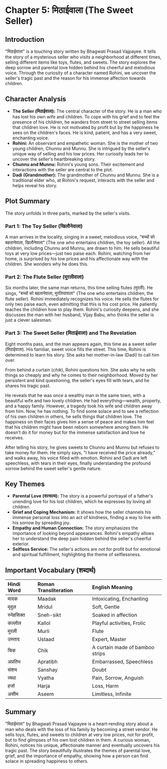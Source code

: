 # Chapter 5: मिठाईवाला (The Sweet Seller)

## Introduction

"मिठाईवाला" is a touching story written by Bhagwati Prasad Vajpayee. It tells the story of a mysterious seller who visits a neighborhood at different times, selling different items like toys, flutes, and sweets. The story explores the deep sorrow and parental love hidden behind his cheerful and melodious voice. Through the curiosity of a character named Rohini, we uncover the seller's tragic past and the reason for his immense affection towards children.

## Character Analysis

*   **The Seller (मिठाईवाला):** The central character of the story. He is a man who has lost his own wife and children. To cope with his grief and to feel the presence of his children, he wanders from street to street selling items that children love. He is not motivated by profit but by the happiness he sees on the children's faces. He is kind, patient, and has a very sweet, enchanting voice.
*   **Rohini:** An observant and empathetic woman. She is the mother of two young children, Chunnu and Munnu. She is intrigued by the seller's unique way of selling and his low prices. Her curiosity leads her to uncover the seller's heartbreaking story.
*   **Chunnu and Munnu:** Rohini's young sons. Their excitement and interactions with the seller are central to the plot.
*   **Dadi (Grandmother):** The grandmother of Chunnu and Munnu. She is a traditional elder who, at Rohini's request, interacts with the seller and helps reveal his story.

## Plot Summary

The story unfolds in three parts, marked by the seller's visits.

### Part 1: The Toy Seller (खिलौनेवाला)

A man arrives in the locality, singing in a sweet, melodious voice, "बच्चों को बहलानेवाला, खिलौनेवाला" (The one who entertains children, the toy seller). All the children, including Chunnu and Munnu, are drawn to him. He sells beautiful toys at very low prices—just two paise each. Rohini, watching from her home, is surprised by his low prices and his affectionate way with the children. She wonders why he does this.

### Part 2: The Flute Seller (मुरलीवाला)

Six months later, the same man returns, this time selling flutes (मुरली). He sings, "बच्चों को बहलानेवाला, मुरलियावाला" (The one who entertains children, the flute seller). Rohini immediately recognizes his voice. He sells the flutes for only two paise each, even admitting that this is his cost price. He patiently teaches the children how to play them. Rohini's curiosity deepens, and she discusses the man with her husband, Vijay Babu, who thinks the seller is just a clever salesman.

### Part 3: The Sweet Seller (मिठाईवाला) and The Revelation

Eight months pass, and the man appears again, this time as a sweet seller (मिठाईवाला). His familiar, sweet voice fills the street. This time, Rohini is determined to learn his story. She asks her mother-in-law (Dadi) to call him over.

From behind a curtain (*chik*), Rohini questions him. She asks why he sells things so cheaply and why he comes to their neighborhood. Moved by her persistent and kind questioning, the seller's eyes fill with tears, and he shares his tragic past.

He reveals that he was once a wealthy man in the same town, with a beautiful wife and two lovely children. He had everything—wealth, property, and a happy family. However, a tragedy took his wife and children away from him. Now, he has nothing. To find some solace and to see a reflection of his own children in others, he sells things that children love. The happiness on their faces gives him a sense of peace and makes him feel that his children might have been reborn somewhere among them. He doesn't do it for money but for the immense satisfaction and love he receives.

After telling his story, he gives sweets to Chunnu and Munnu but refuses to take money for them. He simply says, "I have received the price already," and walks away, his voice filled with emotion. Rohini and Dadi are left speechless, with tears in their eyes, finally understanding the profound sorrow behind the sweet seller's gentle nature.

## Key Themes

*   **Parental Love (वात्सल्य):** The story is a powerful portrayal of a father's unending love for his lost children, which he expresses by loving all children.
*   **Grief and Coping Mechanism:** It shows how the seller channels his immense personal loss into an act of kindness, finding a way to live with his sorrow by spreading joy.
*   **Empathy and Human Connection:** The story emphasizes the importance of looking beyond appearances. Rohini's empathy allows her to understand the deep pain hidden behind the seller's cheerful exterior.
*   **Selfless Service:** The seller's actions are not for profit but for emotional and spiritual fulfillment, highlighting the theme of selflessness.

## Important Vocabulary (शब्दार्थ)

| Hindi Word | Roman Transliteration | English Meaning |
| :--- | :--- | :--- |
| मादक | Maadak | Intoxicating, Enchanting |
| मृदुल | Mridul | Soft, Gentle |
| स्नेहसिक्त | Sneh-sikt | Soaked in affection |
| कल्लोल | Kallol | Playful activities, Frolic |
| मुरली | Murli | Flute |
| उस्ताद | Ustaad | Expert, Master |
| चिक | Chik | A curtain made of bamboo strips |
| अप्रतिभ | Apratibh | Embarrassed, Speechless |
| संशय | Sanshay | Doubt |
| व्यथा | Vyatha | Pain, Sorrow, Anguish |
| हर्जा | Harja | Loss, Harm |
| असीम | Aseem | Limitless, Infinite |

## Summary

"मिठाईवाला" by Bhagwati Prasad Vajpayee is a heart-rending story about a man who deals with the loss of his family by becoming a street vendor. He sells toys, flutes, and sweets to children at very low prices, not for profit, but to find glimpses of his own lost children in them. A curious woman, Rohini, notices his unique, affectionate manner and eventually uncovers his tragic past. The story beautifully illustrates the themes of parental love, grief, and the importance of empathy, showing how a person can find solace in spreading happiness to others.